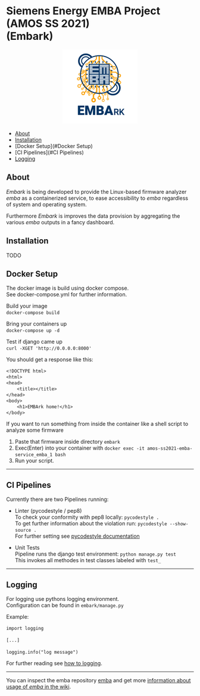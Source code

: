 

# Siemens Energy EMBA Project (AMOS SS 2021) <br> (Embark)


<p align="center">
  <img src="./helpers/embark.svg" alt="" width="200"/>
</p>

- [About](#About)
- [Installation](#Installation)
- [Docker Setup](#Docker Setup)
- [CI Pipelines](#CI Pipelines)
- [Logging](#Logging)

## About

*Embark* is being developed to provide the Linux-based firmware analyzer *emba* as a containerized service, to ease 
accessibility to *emba* regardless of system and operating system.

Furthermore *Embark* is improves the data provision by aggregating the various *emba* outputs in a fancy dashboard.

## Installation

TODO

## Docker Setup

The docker image is build using docker compose.  
See docker-compose.yml for further information.

Build your image  
`docker-compose build`

Bring your containers up  
`docker-compose up -d`

Test if django came up  
`curl -XGET 'http://0.0.0.0:8000'`  

You should get a response like this:
```<!-- Base Template for home page-->
<!DOCTYPE html>
<html>
<head>
    <title></title>
</head>
<body>
    <h1>EMBArk home!</h1>
</body>
```


If you want to run something from inside the container like a shell script to analyze some firmware
1. Paste that firmware inside directory `embark`
2. Exec(Enter) into your container with `docker exec -it amos-ss2021-emba-service_emba_1 bash`
3. Run your script.

---
## CI Pipelines

Currently there are two Pipelines running:
* Linter (pycodestyle / pep8)  
To check your conformity with pep8 locally: `pycodestyle . `  
To get further information about the violation run: `pycodestyle --show-source . `  
For further setting see [pycodestyle documentation](https://pycodestyle.pycqa.org/en/latest/intro.html)

* Unit Tests  
Pipeline runs the django test environment: `python manage.py test`  
This invokes all methodes in test classes labeled with ``test_``

---   
## Logging

For logging use pythons logging environment.  
Configuration can be found in `embark/manage.py`  

Example:
```console
import logging

[...]

logging.info("log message")
```

For further reading see [how to logging](https://docs.python.org/3/howto/logging.html).

---
You can inspect the emba repository [emba](https://github.com/e-m-b-a/emba) and get more [information about usage of *emba* in the wiki](https://github.com/e-m-b-a/emba/wiki/Usage).

